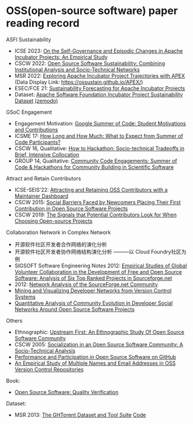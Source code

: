 # OSS(open-source software) paper reading record
<!--
Knowledge Graph
* [HC-COVID: A Hierarchical Crowdsource Knowledge Graph Approach to Explainable COVID-19 Misinformation Detection](https://dl.acm.org/doi/pdf/10.1145/3492855)
* [The Labor of Maintaining and Scaling Free and Open-Source Software Projects](https://dl.acm.org/doi/pdf/10.1145/3449249)
* [“They Can Only Ever Guide:” How an Open Source Software Community Uses Roadmaps to Coordinate Effort](https://dl.acm.org/doi/pdf/10.1145/3449232)
* [Don’t Disturb Me: Challenges of Interacting with Software Bots on Open Source Software Projects](https://dl.acm.org/doi/pdf/10.1145/3476042)
* [Eight Observations and 24 Research Questions About Open Source Projects- Illuminating New Realities](https://dl.acm.org/doi/pdf/10.1145/3274326)
* [What Makes a Great Maintainer of Open Source Projects?](https://dl.acm.org/doi/abs/10.1109/ICSE43902.2021.00093)
* [Social network analysis of open source software: A review and categorisation](sciencedirect.com/science/article/abs/pii/S0950584920301956?via%3Dihub)--> 

ASFI Sustainability
* ICSE 2023: [On the Self-Governance and Episodic Changes in Apache Incubator Projects: An Empirical Study](https://www.cs.ucdavis.edu/~filkov/papers/ICSE2023.pdf)
* CSCW 2022: [Open Source Software Sustainability: Combining Institutional Analysis and Socio-Technical Networks](https://dl.acm.org/doi/pdf/10.1145/3555129)
* MSR 2022: [Exploring Apache Incubator Project Trajectories with APEX](https://arxiv.org/pdf/2205.10992.pdf) (Data Display Link: https://ossustain.github.io/APEX/)
* ESEC/FCE 21: [Sustainability Forecasting for Apache Incubator Projects](https://dl.acm.org/doi/pdf/10.1145/3468264.3468563)
* Dataset: [Apache Software Foundation Incubator Project Sustainability Dataset](https://www.cs.ucdavis.edu/~filkov/papers/msr_asf_data_2021.pdf) [(zemodo)](https://zenodo.org/record/4480753#collapseTwo)


GSoC Engagement
* Engagement Motivation: [Google Summer of Code: Student Motivations and Contributions](https://arxiv.org/pdf/1910.05798.pdf) 
* ICSME 17: [How Long and How Much: What to Expect from Summer of Code Participants?](https://ieeexplore-ieee-org.ez.xjtlu.edu.cn/stamp/stamp.jsp?tp=&arnumber=8094410) 
* CSCW 16, Qualitative: [How to Hackathon: Socio-technical Tradeoffs in Brief, Intensive Collocation](https://www.cs.cmu.edu/~etrainer/papers/hackathons-tradeoffs.pdf)
* GROUP 14, Qualitative: [Community Code Engagements: Summer of Code & Hackathons for Community Building in Scientific Software](https://www.cs.cmu.edu/~etrainer/papers/GSoC-hackathons.pdf)

Attract and Retain Contributors
* ICSE-SEIS’22: [Attracting and Retaining OSS Contributors with a Maintainer Dashboard](https://arxiv.org/pdf/2202.07740.pdf)
* CSCW 2015: [Social Barriers Faced by Newcomers Placing Their First Contribution in Open Source Software Projects](https://dl-acm-org.ez.xjtlu.edu.cn/doi/10.1145/2675133.2675215)
* CSCW 2019: [The Signals that Potential Contributors Look for When Choosing Open-source Projects](https://dl.acm.org/doi/pdf/10.1145/3359224)

Collaboration Network in Complex Network
* 开源软件社区开发者合作网络的演化分析
* 开源软件社区开发者协作网络结构演化分析 ———以 Cloud Foundry社区为例
* SIGSOFT Software Engineering Notes 2012: [Empirical Studies of Global Volunteer Collaboration in the Development of Free and Open Source Software: Analysis of Six Top Ranked Projects in Sourceforge.net](https://dl.acm.org/doi/pdf/10.1145/2108144.2108156)
* 2012: [Network Analysis of the SourceForge.net Community](https://dl.ifip.org/db/conf/oss/oss2007/GaoM07.pdf)
* [Mining and Visualizing Developer Networks from Version Control Systems](https://dl.acm.org/doi/pdf/10.1145/1984642.1984647)
* [Quantitative Analysis of Community Evolution in Developer Social Networks Around Open Source Software Projects](https://arxiv.org/pdf/2205.09935.pdf)

Others

* Ethnographic: [Upstream First: An Ethnographic Study Of Open Source Software Community](https://www.youtube.com/watch?v=-NU7zl2p1NQ)
* CSCW 2005: [Socialization in an Open Source Software Community: A Socio-Technical Analysis](https://link.springer.com/article/10.1007/s10606-005-9000-1)
* [Performance and Participation in Open Source Software on GitHub](https://dl-acm-org.ez.xjtlu.edu.cn/doi/10.1145/2468356.2468382)
* [An Empirical Study of Multiple Names and Email Addresses in OSS Version Control Repositories]()
<!--
* [Anyone Can Become a Troll: Causes of Trolling Behavior in Online Discussions](https://dl.acm.org/doi/pdf/10.1145/2998181.2998213)
* [Large Scale Analysis of Multitasking Behavior During Remote Meetings](https://arxiv.org/pdf/2101.11865.pdf)
* [Apache ShardingSphere: A Holistic and Pluggable Platform for Data Sharding](http://www.kangry.net/paper/ICDE2022_SS.pdf)-->

Book:
 * [Open Source Software: Quality Verification]()
 
Dataset:
* MSR 2013: [The GHTorent Dataset and Tool Suite](https://gousios.org/pub/ghtorrent-dataset-toolsuite.pdf) [Code](https://github.com/gousiosg/github-mirror)

